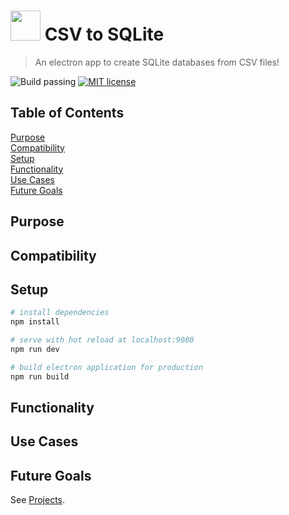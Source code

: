# <img src="https://raw.githubusercontent.com/isaiahnields/csv-to-sqlite/master/build/icons/icon.png" width="48"> CSV to SQLite

> An electron app to create SQLite databases from CSV files!

![Build passing](https://img.shields.io/badge/build-passing-brightgreen.svg)
[![MIT license](https://img.shields.io/badge/license-MIT-blue.svg)]()

## Table of Contents

[Purpose](#purpose)<br/>
[Compatibility](#compatibility)<br/>
[Setup](#setup)<br/>
[Functionality](#functionality)<br/>
[Use Cases](#use-cases)<br/>
[Future Goals](#future-goals)<br/>

## Purpose



## Compatibility



## Setup

``` bash
# install dependencies
npm install

# serve with hot reload at localhost:9080
npm run dev

# build electron application for production
npm run build


```

## Functionality



## Use Cases



## Future Goals

See [Projects](https://github.com/isaiahnields/csv-to-sqlite/projects).
